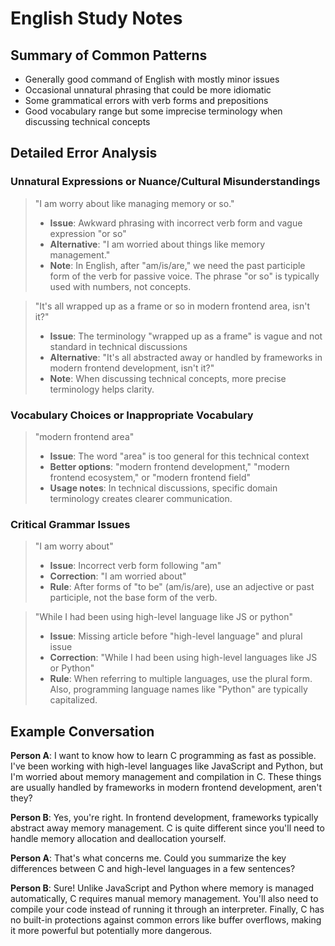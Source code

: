 # English Study Notes

## Summary of Common Patterns

- Generally good command of English with mostly minor issues
- Occasional unnatural phrasing that could be more idiomatic
- Some grammatical errors with verb forms and prepositions
- Good vocabulary range but some imprecise terminology when discussing technical concepts

## Detailed Error Analysis

### Unnatural Expressions or Nuance/Cultural Misunderstandings

> "I am worry about like managing memory or so."
> - **Issue**: Awkward phrasing with incorrect verb form and vague expression "or so"
> - **Alternative**: "I am worried about things like memory management."
> - **Note**: In English, after "am/is/are," we need the past participle form of the verb for passive voice. The phrase "or so" is typically used with numbers, not concepts.

> "It's all wrapped up as a frame or so in modern frontend area, isn't it?"
> - **Issue**: The terminology "wrapped up as a frame" is vague and not standard in technical discussions
> - **Alternative**: "It's all abstracted away or handled by frameworks in modern frontend development, isn't it?"
> - **Note**: When discussing technical concepts, more precise terminology helps clarity.

### Vocabulary Choices or Inappropriate Vocabulary

> "modern frontend area"
> - **Issue**: The word "area" is too general for this technical context
> - **Better options**: "modern frontend development," "modern frontend ecosystem," or "modern frontend field"
> - **Usage notes**: In technical discussions, specific domain terminology creates clearer communication.

### Critical Grammar Issues

> "I am worry about"
> - **Issue**: Incorrect verb form following "am"
> - **Correction**: "I am worried about"
> - **Rule**: After forms of "to be" (am/is/are), use an adjective or past participle, not the base form of the verb.

> "While I had been using high-level language like JS or python"
> - **Issue**: Missing article before "high-level language" and plural issue
> - **Correction**: "While I had been using high-level languages like JS or Python"
> - **Rule**: When referring to multiple languages, use the plural form. Also, programming language names like "Python" are typically capitalized.

## Example Conversation

**Person A**: I want to know how to learn C programming as fast as possible. I've been working with high-level languages like JavaScript and Python, but I'm worried about memory management and compilation in C. These things are usually handled by frameworks in modern frontend development, aren't they?

**Person B**: Yes, you're right. In frontend development, frameworks typically abstract away memory management. C is quite different since you'll need to handle memory allocation and deallocation yourself.

**Person A**: That's what concerns me. Could you summarize the key differences between C and high-level languages in a few sentences?

**Person B**: Sure! Unlike JavaScript and Python where memory is managed automatically, C requires manual memory management. You'll also need to compile your code instead of running it through an interpreter. Finally, C has no built-in protections against common errors like buffer overflows, making it more powerful but potentially more dangerous.
